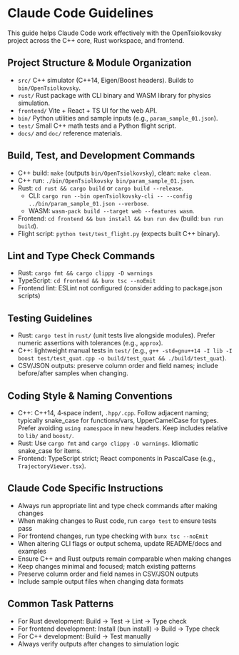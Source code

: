 # Claude Code Guidelines

This guide helps Claude Code work effectively with the OpenTsiolkovsky project across the C++ core, Rust workspace, and frontend.

## Project Structure & Module Organization
- `src/` C++ simulator (C++14, Eigen/Boost headers). Builds to `bin/OpenTsiolkovsky`.
- `rust/` Rust package with CLI binary and WASM library for physics simulation.
- `frontend/` Vite + React + TS UI for the web API.
- `bin/` Python utilities and sample inputs (e.g., `param_sample_01.json`).
- `test/` Small C++ math tests and a Python flight script.
- `docs/` and `doc/` reference materials.

## Build, Test, and Development Commands
- C++ build: `make` (outputs `bin/OpenTsiolkovsky`), clean: `make clean`.
- C++ run: `./bin/OpenTsiolkovsky bin/param_sample_01.json`.
- Rust: `cd rust && cargo build` or `cargo build --release`.
  - CLI: `cargo run --bin openTsiolkovsky-cli -- --config ../bin/param_sample_01.json --verbose`.
  - WASM: `wasm-pack build --target web --features wasm`.
- Frontend: `cd frontend && bun install && bun run dev` (build: `bun run build`).
- Flight script: `python test/test_flight.py` (expects built C++ binary).

## Lint and Type Check Commands
- Rust: `cargo fmt && cargo clippy -D warnings`
- TypeScript: `cd frontend && bunx tsc --noEmit`
- Frontend lint: ESLint not configured (consider adding to package.json scripts)

## Testing Guidelines
- Rust: `cargo test` in `rust/` (unit tests live alongside modules). Prefer numeric assertions with tolerances (e.g., `approx`).
- C++: lightweight manual tests in `test/` (e.g., `g++ -std=gnu++14 -I lib -I boost test/test_quat.cpp -o build/test_quat && ./build/test_quat`).
- CSV/JSON outputs: preserve column order and field names; include before/after samples when changing.

## Coding Style & Naming Conventions
- C++: C++14, 4‑space indent, `.hpp/.cpp`. Follow adjacent naming; typically snake_case for functions/vars, UpperCamelCase for types. Prefer avoiding `using namespace` in new headers. Keep includes relative to `lib/` and `boost/`.
- Rust: Use `cargo fmt` and `cargo clippy -D warnings`. Idiomatic snake_case for items.
- Frontend: TypeScript strict; React components in PascalCase (e.g., `TrajectoryViewer.tsx`).

## Claude Code Specific Instructions
- Always run appropriate lint and type check commands after making changes
- When making changes to Rust code, run `cargo test` to ensure tests pass
- For frontend changes, run type checking with `bunx tsc --noEmit`
- When altering CLI flags or output schema, update README/docs and examples
- Ensure C++ and Rust outputs remain comparable when making changes
- Keep changes minimal and focused; match existing patterns
- Preserve column order and field names in CSV/JSON outputs
- Include sample output files when changing data formats

## Common Task Patterns
- For Rust development: Build → Test → Lint → Type check
- For frontend development: Install (bun install) → Build → Type check
- For C++ development: Build → Test manually
- Always verify outputs after changes to simulation logic